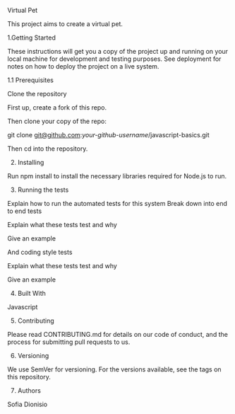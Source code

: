 Virtual Pet

This project aims to create a virtual pet.

1.Getting Started

These instructions will get you a copy of the project up and running on your local machine for development and testing    purposes. See deployment for notes on how to deploy the project on a live system.

1.1 Prerequisites

Clone the repository

First up, create a fork of this repo.

Then clone your copy of the repo:

git clone git@github.com:*your-github-username*/javascript-basics.git

Then cd into the repository.

2. Installing

Run npm install to install the necessary libraries required for Node.js to run.

3. Running the tests

Explain how to run the automated tests for this system
Break down into end to end tests

Explain what these tests test and why

Give an example

And coding style tests

Explain what these tests test and why

Give an example

4. Built With

Javascript

5. Contributing

Please read CONTRIBUTING.md for details on our code of conduct, and the process for submitting pull requests to us.

6. Versioning

We use SemVer for versioning. For the versions available, see the tags on this repository.

7. Authors

Sofia Dionisio